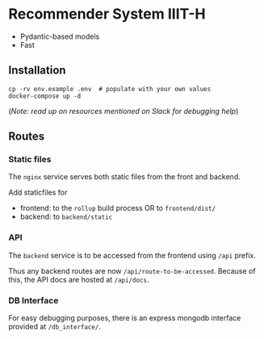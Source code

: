 # Recommender System IIIT-H

- Pydantic-based models
- Fast

## Installation

```
cp -rv env.example .env  # populate with your own values
docker-compose up -d
```

(_Note: read up on resources mentioned on Slack for debugging help_)

## Routes

### Static files

The `nginx` service serves both static files from the front and backend.

Add staticfiles for
- frontend: to the `rollup` build process OR to
`frontend/dist/`
- backend: to `backend/static`

### API

The `backend` service is to be accessed from the frontend using `/api` prefix.

Thus any backend routes are now `/api/route-to-be-accessed`. Because of this,
the API docs are hosted at `/api/docs`.

### DB Interface

For easy debugging purposes, there is an express mongodb interface provided at
`/db_interface/`.
